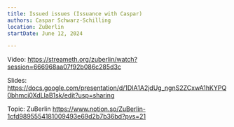 ```yaml
---
title: Issued issues (Issuance with Caspar)
authors: Caspar Schwarz-Schilling
location: ZuBerlin
startDate: June 12, 2024

---
```


Video: <https://streameth.org/zuberlin/watch?session=666968aa07f92b086c285d3c>

Slides: <https://docs.google.com/presentation/d/1DIA1A2jdUg_ngnS2ZCxwA1hKYPQ0bhmci0XdLIaB1sk/edit?usp=sharing>

Topic: ZuBerlin <https://www.notion.so/ZuBerlin-1cfd9895554181009493e69d2b7b36bd?pvs=21>
